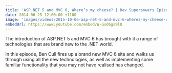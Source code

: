 ```yaml
---
title: 'ASP.NET 5 and MVC 6, Where’s my cheese? | Dev Superpowers Episode #15 | Ben Cull'
date: 2014-06-25 12:00:00 +1100
image: 'images/videos/2015-10-06-asp-net-5-and-mvc-6-wheres-my-cheese-dev-superpowers-episode-15-ben-cull.jpg'
embedUrl: https://www.youtube.com/embed/W-Gvd6gs9lU
---
```


The introduction of ASP.NET 5 and MVC 6 has brought with it a range of technologies that are brand new to the .NET world.

In this episode, Ben Cull fires up a brand new MVC 6 site and walks us through using all the new technologies, as well as implementing some familiar functionality that you may not have realised has changed.
